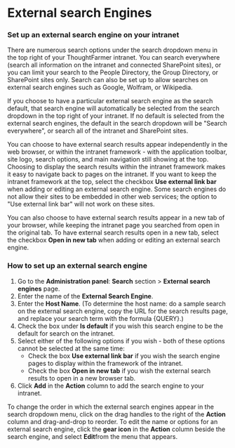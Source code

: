 # External search Engines

### Set up an external search engine on your intranet

There are numerous search options under the search dropdown menu in the top right of your ThoughtFarmer intranet. You can search everywhere \(search all information on the intranet and connected SharePoint sites\), or you can limit your search to the People Directory, the Group Directory, or SharePoint sites only. Search can also be set up to allow searches on external search engines such as Google, Wolfram, or Wikipedia.  
  
If you choose to have a particular external search engine as the search default, that search engine will automatically be selected from the search dropdown in the top right of your intranet. If no default is selected from the external search engines, the default in the search dropdown will be "Search everywhere", or search all of the intranet and SharePoint sites.  
  
You can choose to have external search results appear independently in the web browser, or within the intranet framework - with the application toolbar, site logo, search options, and main navigation still showing at the top. Choosing to display the search results within the intranet framework makes it easy to navigate back to pages on the intranet. If you want to keep the intranet framework at the top, select the checkbox **Use external link bar** when adding or editing an external search engine. Some search engines do not allow their sites to be embedded in other web services; the option to "Use external link bar" will not work on these sites.  
  
You can also choose to have external search results appear in a new tab of your browser, while keeping the intranet page you searched from open in the original tab. To have external search results open in a new tab, select the checkbox **Open in new tab** when adding or editing an external search engine.

### How to set up an external search engine

1. Go to the **Administration panel**: **Search** section &gt; **External search engines** page.
2. Enter the name of the **External Search Engine**.
3. Enter the **Host Name**. \(To determine the host name: do a sample search on the external search engine, copy the URL for the search results page, and replace your search term with the formula {QUERY}.\)
4. Check the box under **Is default** if you wish this search engine to be the default for search on the intranet.
5. Select either of the following options if you wish - both of these options cannot be selected at the same time:
   * Check the box **Use external link bar** if you wish the search engine pages to display within the framework of the intranet.
   * Check the box **Open in new tab** if you wish the external search results to open in a new browser tab.
6. Click **Add** in the **Action** column to add the search engine to your intranet.

To change the order in which the external search engines appear in the search dropdown menu, click on the drag handles to the right of the **Action** column and drag-and-drop to reorder. To edit the name or options for an external search engine, click the **gear icon** in the **Action** column beside the search engine, and select **Edit**from the menu that appears.

